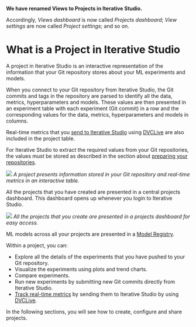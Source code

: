 <admon>

**We have renamed Views to Projects in Iterative Studio.**

Accordingly, _Views dashboard_ is now called _Projects dashboard_; _View
settings_ are now called _Project settings_; and so on.

</admon>

# What is a Project in Iterative Studio

A project in Iterative Studio is an interactive representation of the
information that your Git repository stores about your ML experiments and
models.

When you connect to your Git repository from Iterative Studio, the Git commits
and tags in the repository are parsed to identify all the data, metrics,
hyperparameters and models. These values are then presented in an experiment
table with each experiment (Git commit) in a row and the corresponding values
for the data, metrics, hyperparameters and models in columns.

Real-time metrics that you [send to Iterative Studio][live-metrics] using
[DVCLive] are also included in the project table.

<admon>

For Iterative Studio to extract the required values from your Git repositories,
the values must be stored as described in the section about
[preparing your repositories](/doc/studio/user-guide/prepare-your-repositories).

</admon>

![](https://static.iterative.ai/img/studio/view_components.png) _A project
presents information stored in your Git repository and real-time metrics in an
interactive table._

All the projects that you have created are presented in a central projects
dashboard. This dashboard opens up whenever you login to Iterative Studio.

![](https://static.iterative.ai/img/studio/projects_dashboard.png) _All the
projects that you create are presented in a projects dashboard for easy access._

<admon type="tip">

ML models across all your projects are presented in a [Model Registry].

[model registry]: /doc/studio/user-guide/model-registry/

</admon>

Within a project, you can:

- Explore all the details of the experiments that you have pushed to your Git
  repository.
- Visualize the experiments using plots and trend charts.
- Compare experiments.
- Run new experiments by submitting new Git commits directly from Iterative
  Studio.
- [Track real-time metrics][live-metrics] by sending them to Iterative Studio by
  using [DVCLive].

In the following sections, you will see how to create, configure and share
projects.

[live-metrics]: /doc/studio/user-guide/projects-and-experiments/live-metrics
[dvclive]: /doc/dvclive
